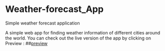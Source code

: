 # Weather-forecast_App
Simple weather forecast application

A simple web app for finding weather information of different cities around the world.
You can check out the live version of the app by clicking on Preview :
##[preview](http://127.0.0.1:5500/Weather_projt/index.html)

